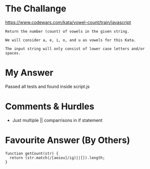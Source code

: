# The Challange

https://www.codewars.com/kata/vowel-count/train/javascript

```
Return the number (count) of vowels in the given string.

We will consider a, e, i, o, and u as vowels for this Kata.

The input string will only consist of lower case letters and/or spaces.

```

# My Answer

Passed all tests and found inside script.js

# Comments & Hurdles

* Just multiple || comparrisons in if statement

# Favourite Answer (By Others)
```
function getCount(str) {
  return (str.match(/[aeiou]/ig)||[]).length;
}
```
